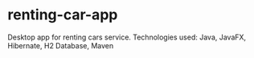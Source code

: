# renting-car-app
Desktop app for renting cars service. Technologies used: Java, JavaFX, Hibernate, H2 Database, Maven
